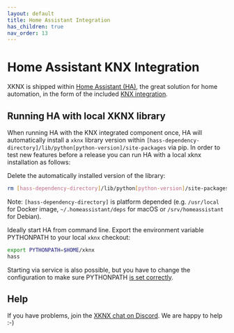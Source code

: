 ```yaml
---
layout: default
title: Home Assistant Integration
has_children: true
nav_order: 13
---
```



Home Assistant KNX Integration
========================

XKNX is shipped within [Home Assistant (HA)](https://www.home-assistant.io/), the great solution for home automation, in the form of the included [KNX integration](https://www.home-assistant.io/integrations/knx/).


Running HA with local XKNX library
------------------------------------

When running HA with the KNX integrated component once, HA will automatically install a `xknx` library version within `[hass-dependency-directory]/lib/python[python-version]/site-packages` via pip. In order to test new features before a release you can run HA with a local xknx installation as follows:

Delete the automatically installed version of the library:

```bash
rm [hass-dependency-directory]/lib/python[python-version]/site-packages/xknx*
```

Note: `[hass-dependency-directory]` is platform depended (e.g. `/usr/local` for Docker image, `~/.homeassistant/deps` for macOS or `/srv/homeassistant` for Debian).

Ideally start HA from command line. Export the environment variable PYTHONPATH to your local `xknx` checkout:

```bash
export PYTHONPATH=$HOME/xknx
hass
```

Starting via service is also possible, but you have to change the configuration to make sure PYTHONPATH [is set correctly](https://stackoverflow.com/questions/45374910/how-to-pass-environment-variables-to-a-service-started-by-systemd).

Help
----

If you have problems, join the [XKNX chat on Discord](https://discord.gg/EuAQDXU). We are happy to help :-)

